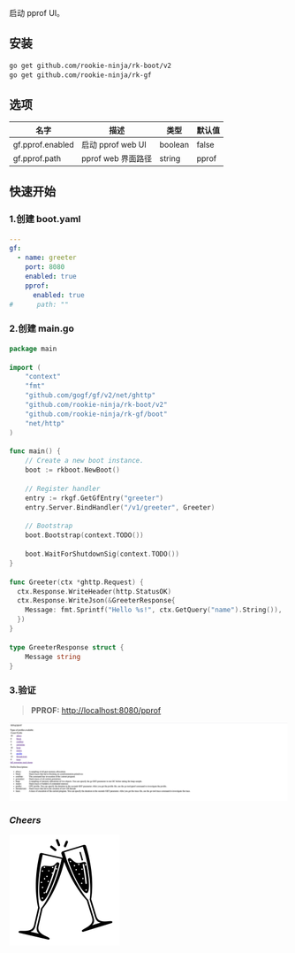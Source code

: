 启动 pprof UI。

## 安装
```bash
go get github.com/rookie-ninja/rk-boot/v2
go get github.com/rookie-ninja/rk-gf
```

## 选项
| 名字                | 描述              | 类型      | 默认值   |
|-------------------|-----------------|---------|-------|
| gf.pprof.enabled | 启动 pprof web UI | boolean | false |
| gf.pprof.path    | pprof web 界面路径  | string  | pprof |

## 快速开始
### 1.创建 boot.yaml

```yaml
---
gf:
  - name: greeter
    port: 8080
    enabled: true
    pprof:
      enabled: true
#      path: ""
```

### 2.创建 main.go
```go
package main

import (
	"context"
	"fmt"
    "github.com/gogf/gf/v2/net/ghttp"
    "github.com/rookie-ninja/rk-boot/v2"
    "github.com/rookie-ninja/rk-gf/boot"
    "net/http"
)

func main() {
	// Create a new boot instance.
	boot := rkboot.NewBoot()

	// Register handler
    entry := rkgf.GetGfEntry("greeter")
    entry.Server.BindHandler("/v1/greeter", Greeter)

	// Bootstrap
	boot.Bootstrap(context.TODO())

	boot.WaitForShutdownSig(context.TODO())
}

func Greeter(ctx *ghttp.Request) {
  ctx.Response.WriteHeader(http.StatusOK)
  ctx.Response.WriteJson(&GreeterResponse{
    Message: fmt.Sprintf("Hello %s!", ctx.GetQuery("name").String()),
  })
}

type GreeterResponse struct {
	Message string
}
```

### 3.验证
> **PPROF:** [http://localhost:8080/pprof](http://localhost:8080/pprof)

![](../../img/user-guide/gin/basic/gin-pprof.png)

### _**Cheers**_
![](../../img/user-guide/cheers.png)
